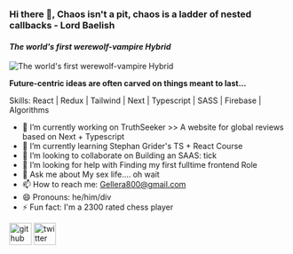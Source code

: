 ### Hi there 👋, Chaos isn't a pit, chaos is a ladder of nested callbacks - Lord Baelish
#### *The world's first werewolf-vampire Hybrid* 
![*The world's first werewolf-vampire Hybrid* ](twitter.com/Elixir_js)

**Future-centric ideas are often carved on things meant to last...**

Skills: React | Redux | Tailwind | Next | Typescript | SASS | Firebase | Algorithms

- 🔭 I’m currently working on TruthSeeker >> A website for global reviews based on Next + Typescript 
- 🌱 I’m currently learning Stephan Grider's TS + React Course 
- 👯 I’m looking to collaborate on Building an SAAS: tick 
- 🤔 I’m looking for help with Finding my first fulltime frontend Role 
- 💬 Ask me about My sex life.... oh wait  
- 📫 How to reach me: Gellera800@gmail.com 
- 😄 Pronouns: he/him/div 
- ⚡ Fun fact: I'm a 2300 rated chess player 


[<img src='https://cdn.jsdelivr.net/npm/simple-icons@3.0.1/icons/github.svg' alt='github' height='40'>](https://github.com/Geller99)  [<img src='https://cdn.jsdelivr.net/npm/simple-icons@3.0.1/icons/twitter.svg' alt='twitter' height='40'>](https://twitter.com/Elixir_js)  

